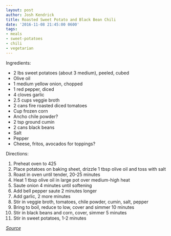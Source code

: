 ```yaml
---
layout: post
author: Josh Kendrick
title: Roasted Sweet Potato and Black Bean Chili
date: '2016-11-08 21:45:00 0600'
tags:
- meals
- sweet-potatoes
- chili
- vegetarian
---
```


Ingredients:
* 2 lbs sweet potatoes (about 3 medium), peeled, cubed
* Olive oil
* 1 medium yellow onion, chopped
* 1 red pepper, diced
* 4 cloves garlic
* 2.5 cups veggie broth
* 2 cans fire roasted diced tomatoes
* Cup frozen corn
* Ancho chile powder?
* 2 tsp ground cumin
* 2 cans black beans
* Salt
* Pepper
* Cheese, fritos, avocados for toppings?

Directions:
1. Preheat oven to 425
2. Place potatoes on baking sheet, drizzle 1 tbsp olive oil and toss with salt
3. Roast in oven until tender, 20-25 minutes
4. Heat 1 tbsp olive oil in large pot over medium-high heat
5. Saute onion 4 minutes until softening
6. Add bell pepper saute 2 minutes longer
7. Add garlic, 2 more minutes
8. Stir in veggie broth, tomatoes, chile powder, cumin, salt, pepper
9. Bring to boil, reduce to low, cover and simmer 10 minutes
10. Stir in black beans and corn, cover, simmer 5 minutes
11. Stir in sweet potatoes, 1-2 minutes

*[Source](http://www.cookingclassy.com/roasted-sweet-potato-black-bean-chili/)*